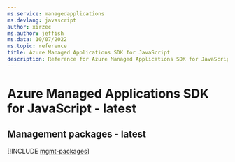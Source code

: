 ```yaml
---
ms.service: managedapplications
ms.devlang: javascript
author: xirzec
ms.author: jeffish
ms.data: 10/07/2022
ms.topic: reference
title: Azure Managed Applications SDK for JavaScript
description: Reference for Azure Managed Applications SDK for JavaScript
---
```

# Azure Managed Applications SDK for JavaScript - latest

## Management packages - latest
[!INCLUDE [mgmt-packages](managed-applications-mgmt-index.md)]